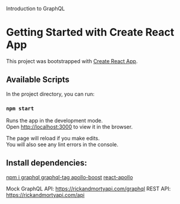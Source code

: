 Introduction to GraphQL


# Getting Started with Create React App

This project was bootstrapped with [Create React App](https://github.com/facebook/create-react-app).

## Available Scripts

In the project directory, you can run:

### `npm start`

Runs the app in the development mode.\
Open [http://localhost:3000](http://localhost:3000) to view it in the browser.

The page will reload if you make edits.\
You will also see any lint errors in the console.

## Install dependencies: 

<a href='https://www.npmjs.com/package/graphql'>npm i graphql <a/>
<a href='https://www.npmjs.com/package/graphql-tag'>graphql-tag <a/>
<a href='https://www.npmjs.com/package/apollo-boost'>apollo-boost<a/>
<a href='https://www.npmjs.com/package/react-apollo'>react-apollo<a/>
  
  Mock GraphQL API: https://rickandmortyapi.com/graphql
  REST API: https://rickandmortyapi.com/api
